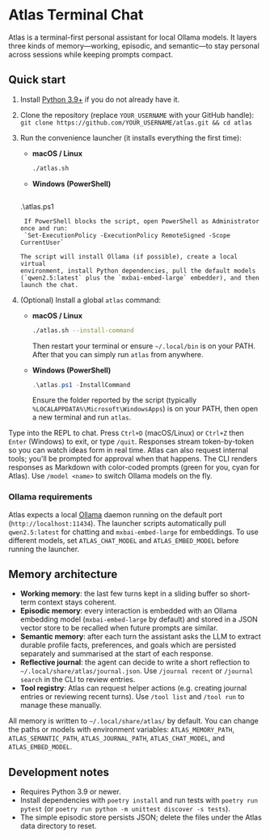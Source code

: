 # Atlas Terminal Chat

Atlas is a terminal-first personal assistant for local Ollama models. It layers
three kinds of memory—working, episodic, and semantic—to stay personal across
sessions while keeping prompts compact.

## Quick start

1. Install [Python 3.9+](https://www.python.org/downloads/) if you do not already have it.
2. Clone the repository (replace `YOUR_USERNAME` with your GitHub handle):
   `git clone https://github.com/YOUR_USERNAME/atlas.git && cd atlas`
3. Run the convenience launcher (it installs everything the first time):

   - **macOS / Linux**
     ```bash
     ./atlas.sh
     ```
   - **Windows (PowerShell)**
     ```powershell
   .\atlas.ps1
   ```
    If PowerShell blocks the script, open PowerShell as Administrator once and run:
    `Set-ExecutionPolicy -ExecutionPolicy RemoteSigned -Scope CurrentUser`

   The script will install Ollama (if possible), create a local virtual
   environment, install Python dependencies, pull the default models
   (`qwen2.5:latest` plus the `mxbai-embed-large` embedder), and then
   launch the chat.

4. (Optional) Install a global `atlas` command:

   - **macOS / Linux**
     ```bash
     ./atlas.sh --install-command
     ```
     Then restart your terminal or ensure `~/.local/bin` is on your PATH. After
     that you can simply run `atlas` from anywhere.

   - **Windows (PowerShell)**
     ```powershell
     .\atlas.ps1 -InstallCommand
     ```
     Ensure the folder reported by the script (typically
     `%LOCALAPPDATA%\Microsoft\WindowsApps`) is on your PATH, then open a new
     terminal and run `atlas`.

Type into the REPL to chat. Press `Ctrl+D` (macOS/Linux) or `Ctrl+Z` then `Enter` (Windows) to exit, or type `/quit`.
Responses stream token-by-token so you can watch ideas form in real time.
Atlas can also request internal tools; you'll be prompted for approval when that happens.
The CLI renders responses as Markdown with color-coded prompts (green for you,
cyan for Atlas). Use `/model <name>` to switch Ollama models on the fly.

### Ollama requirements

Atlas expects a local [Ollama](https://ollama.com/) daemon running on the
default port (`http://localhost:11434`). The launcher scripts automatically
pull `qwen2.5:latest` for chatting and `mxbai-embed-large` for embeddings.
To use different models, set `ATLAS_CHAT_MODEL` and `ATLAS_EMBED_MODEL`
before running the launcher.

## Memory architecture

- **Working memory**: the last few turns kept in a sliding buffer so short-term
  context stays coherent.
- **Episodic memory**: every interaction is embedded with an Ollama embedding
  model (`mxbai-embed-large` by default) and stored in a JSON vector store to be
  recalled when future prompts are similar.
- **Semantic memory**: after each turn the assistant asks the LLM to extract
  durable profile facts, preferences, and goals which are persisted separately
  and summarised at the start of each response.
- **Reflective journal**: the agent can decide to write a short reflection to
  `~/.local/share/atlas/journal.json`. Use `/journal recent` or `/journal search`
  in the CLI to review entries.
- **Tool registry**: Atlas can request helper actions (e.g. creating journal
  entries or reviewing recent turns). Use `/tool list` and `/tool run` to manage
  these manually.

All memory is written to `~/.local/share/atlas/` by default. You can change the
paths or models with environment variables: `ATLAS_MEMORY_PATH`,
`ATLAS_SEMANTIC_PATH`, `ATLAS_JOURNAL_PATH`, `ATLAS_CHAT_MODEL`, and
`ATLAS_EMBED_MODEL`.

## Development notes

- Requires Python 3.9 or newer.
- Install dependencies with `poetry install` and run tests with
  `poetry run pytest` (or `poetry run python -m unittest discover -s tests`).
- The simple episodic store persists JSON; delete the files under the Atlas
  data directory to reset.
